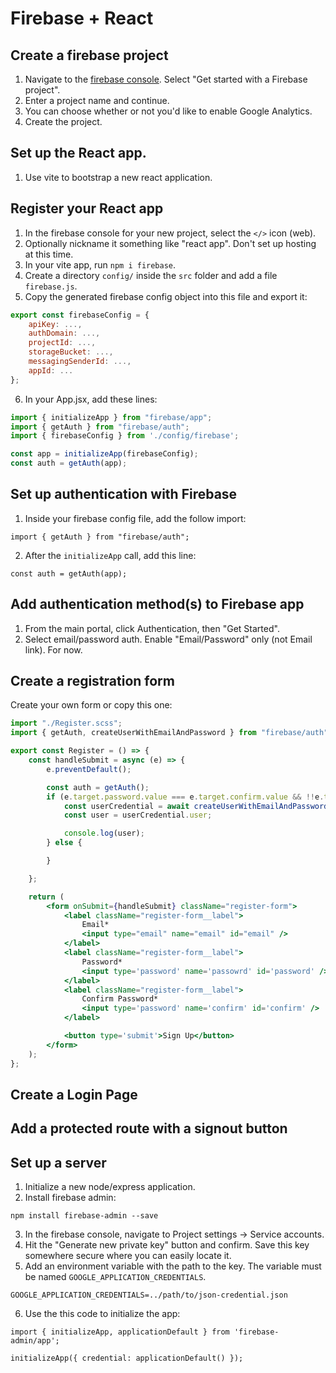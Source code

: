 # Firebase + React

## Create a firebase project
1. Navigate to the [firebase console](https://console.firebase.google.com/u/0/?pli=1). Select "Get started with a Firebase project".
2. Enter a project name and continue.
3. You can choose whether or not you'd like to enable Google Analytics.
4. Create the project.

## Set up the React app.
1. Use vite to bootstrap a new react application.

## Register your React app
1. In the firebase console for your new project, select the `</>` icon (web).
2. Optionally nickname it something like "react app". Don't set up hosting at this time.
3. In your vite app, run `npm i firebase`.
4. Create a directory `config/` inside the `src` folder and add a file `firebase.js`.
5. Copy the generated firebase config object into this file and export it:
```js
export const firebaseConfig = {
    apiKey: ...,
    authDomain: ...,
    projectId: ...,
    storageBucket: ...,
    messagingSenderId: ...,
    appId: ...
};
```
6. In your App.jsx, add these lines:
```jsx
import { initializeApp } from "firebase/app";
import { getAuth } from "firebase/auth";
import { firebaseConfig } from './config/firebase';

const app = initializeApp(firebaseConfig);
const auth = getAuth(app);
```

## Set up authentication with Firebase
1. Inside your firebase config file, add the follow import:
```
import { getAuth } from "firebase/auth";
```
2. After the `initializeApp` call, add this line:
```
const auth = getAuth(app);
```

## Add authentication method(s) to Firebase app
1. From the main portal, click Authentication, then "Get Started".
2. Select email/password auth. Enable "Email/Password" only (not Email link). For now.

## Create a registration form
Create your own form or copy this one:
```jsx
import "./Register.scss";
import { getAuth, createUserWithEmailAndPassword } from "firebase/auth";

export const Register = () => {
    const handleSubmit = async (e) => {
        e.preventDefault();

        const auth = getAuth();
        if (e.target.password.value === e.target.confirm.value && !!e.target.email.value && !!e.target.password.value) {
            const userCredential = await createUserWithEmailAndPassword(auth, e.target.email.value, e.target.password.value);
            const user = userCredential.user;

            console.log(user);
        } else {

        }

    };

    return (
        <form onSubmit={handleSubmit} className="register-form">
            <label className="register-form__label">
                Email*
                <input type="email" name="email" id="email" />
            </label>
            <label className="register-form__label">
                Password*
                <input type='password' name='passowrd' id='password' />
            </label>
            <label className="register-form__label">
                Confirm Password*
                <input type='password' name='confirm' id='confirm' />
            </label>

            <button type='submit'>Sign Up</button>
        </form>
    );
};
```

## Create a Login Page

## Add a protected route with a signout button


## Set up a server
1. Initialize a new node/express application.
2. Install firebase admin:
```
npm install firebase-admin --save
```
3. In the firebase console, navigate to Project settings -> Service accounts.
4. Hit the "Generate new private key" button and confirm. Save this key somewhere secure where you can easily locate it.
5. Add an environment variable with the path to the key. The variable must be named `GOOGLE_APPLICATION_CREDENTIALS`.
```
GOOGLE_APPLICATION_CREDENTIALS=../path/to/json-credential.json
```
6. Use the this code to initialize the app:
```
import { initializeApp, applicationDefault } from 'firebase-admin/app';

initializeApp({ credential: applicationDefault() });
```